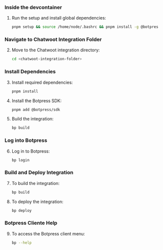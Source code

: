 ### Inside the devcontainer
1. Run the setup and install global dependencies:
   ```sh
   pnpm setup && source /home/node/.bashrc && pnpm install -g @botpress/cli
   ```

### Navigate to Chatwoot Integration Folder
2. Move to the Chatwoot integration directory:
   ```sh
   cd <chatwoot-integration-folder>
   ```

### Install Dependencies
3. Install required dependencies:
   ```sh
   pnpm install
   ```

4. Install the Botpress SDK:
   ```sh
   pnpm add @botpress/sdk
   ```

5. Build the integration:
   ```sh
   bp build
   ```

### Log into Botpress
6. Log in to Botpress:
   ```sh
   bp login
   ```

### Build and Deploy Integration
7. To build the integration:
   ```sh
   bp build
   ```

8. To deploy the integration:
   ```sh
   bp deploy
   ```

### Botpress Cliente Help
9. To access the Botpress client menu:
   ```sh
   bp --help
   ```
